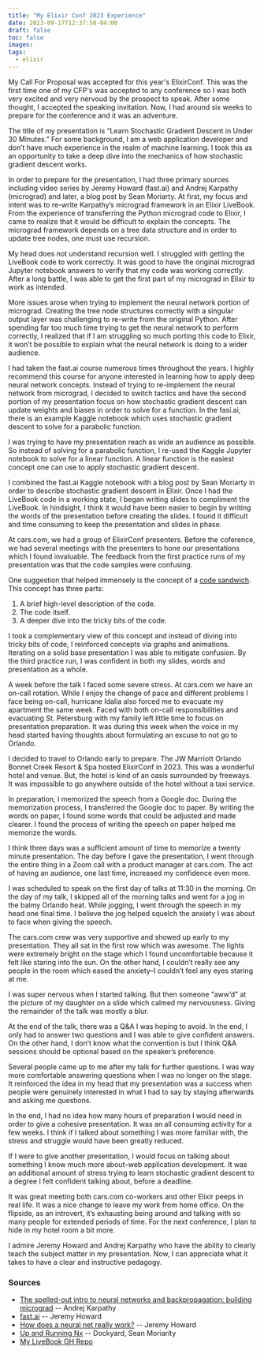 ```yaml
---
title: "My Elixir Conf 2023 Experience"
date: 2023-09-17T12:37:58-04:00
draft: false
toc: false
images:
tags: 
  - elixir
---
```



My Call For Proposal was accepted for this year's ElixirConf. This was the first time one of my CFP's was accepted to any conference so I was both very excited and very nervoud by the prospect to speak. After some thought, I accepted the speaking invitation. Now, I had around six weeks to prepare for the conference and it was an adventure.

The title of my presentation is “Learn Stochastic Gradient Descent in Under 30 Minutes.” For some background, I am a web application developer and don’t have much experience in the realm of machine learning. I took this as an opportunity to take a deep dive into the mechanics of how stochastic gradient descent works.

In order to prepare for the presentation, I had three primary sources including video series by Jeremy Howard (fast.ai) and Andrej Karpathy (micrograd) and later, a blog post by Sean Moriarty. At first, my focus and intent was to re-write Karpathy’s micrograd framework in an Elixir LiveBook. From the experience of transferring the Python micrograd code to Elixir, I came to realize that it would be difficult to explain the concepts. The micrograd framework depends on a tree data structure and in order to update tree nodes, one must use recursion.

My head does not understand recursion well. I struggled with getting the LiveBook code to work correctly. It was good to have the original micrograd Jupyter notebook answers to verify that my code was working correctly. After a long battle, I was able to get the first part of my micrograd in Elixir to work as intended. 

More issues arose when trying to implement the neural network portion of micrograd. Creating the tree node structures correctly with a singular output layer was challenging to re-write from the original Python. After spending far too much time trying to get the neural network to perform correctly, I realized that if I am struggling so much porting this code to Elixir, it won’t be possible to explain what the neural network is doing to a wider audience.

I had taken the fast.ai course numerous times throughout the years. I highly recommend this course for anyone interested in learning how to apply deep neural network concepts. Instead of trying to re-implement the neural network from micrograd, I decided to switch tactics and have the second portion of my presentation focus on how stochastic gradient descent can update weights and biases in order to solve for a function. In the fasi.ai, there is an example Kaggle notebook which uses stochastic gradient descent to solve for a parabolic function. 

I was trying to have my presentation reach as wide an audience as possible. So instead of solving for a parabolic function, I re-used the Kaggle Jupyter notebook to solve for a linear function. A linear function is the easiest concept one can use to apply stochastic gradient descent.

I combined the fast.ai Kaggle notebook with a blog post by Sean Moriarty in order to describe stochastic gradient descent in Elixir. Once I had the LiveBook code in a working state, I began writing slides to compliment the LiveBook. In hindsight, I think it would have been easier to begin by writing the words of the presentation before creating the slides. I found it difficult and time consuming to keep the presentation and slides in phase.

At cars.com, we had a group of ElixirConf presenters. Before the coference, we had several meetings with the presenters to hone our presentations which I found invaluable. The feedback from the first practice runs of my presentation was that the code samples were confusing. 

One suggestion that helped immensely is the concept of a [code sandwich](https://bphogan.com/2020/02/05/improve-tutorials-with-code-sandwich/). This concept has three parts:

1. A brief high-level description of the code.
2. The code itself.
3. A deeper dive into the tricky bits of the code.

I took a complementary view of this concept and instead of diving into tricky bits of code, I reinforced concepts via graphs and animations. Iterating on a solid base presentation I was able to mitigate confusion. By the third practice run, I was confident in both my slides, words and presentation as a whole.

A week before the talk I faced some severe stress. At cars.com we have an on-call rotation. While I enjoy the change of pace and different problems I face being on-call, hurricane Idalia also forced me to evacuate my apartment the same week. Faced with both on-call responsibilities and evacuating St. Petersburg with my family left little time to focus on presentation preparation. It was during this week when the voice in my head started having thoughts about formulating an excuse to not go to Orlando.

I decided to travel to Orlando early to prepare. The JW Marriott Orlando Bonnet Creek Resort & Spa hosted ElixirConf in 2023. This was a wonderful hotel and venue. But, the hotel is kind of an oasis surrounded by freeways. It was impossible to go anywhere outside of the hotel without a taxi service.

In preparation, I memorized the speech from a Google doc. During the memorization process, I transferred the Google doc to paper. By writing the words on paper, I found some words that could be adjusted and made clearer. I found the process of writing the speech on paper helped me memorize the words.

I think three days was a sufficient amount of time to memorize a twenty minute presentation. The day before I gave the presentation, I went through the entire thing in a Zoom call with a product manager at cars.com. The act of having an audience, one last time, increased my confidence even more.

I was scheduled to speak on the first day of talks at 11:30 in the morning. On the day of my talk, I skipped all of the morning talks and went for a jog in the balmy Orlando heat. While jogging, I went through the speech in my head one final time. I believe the jog helped squelch the anxiety I was about to face when giving the speech.

The cars.com crew was very supportive and showed up early to my presentation. They all sat in the first row which was awesome. The lights were extremely bright on the stage which I found uncomfortable because it felt like staring into the sun. On the other hand, I couldn’t really see any people in the room which eased the anxiety–I couldn’t feel any eyes staring at me.

I was super nervous when I started talking. But then someone “aww’d” at the picture of my daughter on a slide which calmed my nervousness. Giving the remainder of the talk was mostly a blur.

At the end of the talk, there was a Q&A I was hoping to avoid. In the end, I only had to answer two questions and I was able to give confident answers. On the other hand, I don’t know what the convention is but I think Q&A sessions should be optional based on the speaker’s preference.

Several people came up to me after my talk for further questions. I was way more comfortable answering questions when I was no longer on the stage. It reinforced the idea in my head that my presentation was a success when people were genuinely interested in what I had to say by staying afterwards and asking me questions.

In the end, I had no idea how many hours of preparation I would need in order to give a cohesive presentation. It was an all consuming activity for a few weeks. I think if I talked about something I was more familiar with, the stress and struggle would have been greatly reduced.

If I were to give another presentation, I would focus on talking about something I know much more about–web application development. It was an additional amount of stress trying to learn stochastic gradient descent to a degree I felt confident talking about, before a deadline. 

It was great meeting both cars.com co-workers and other Elixir peeps in real life. It was a nice change to leave my work from home office. On the flipside, as an introvert, it’s exhausting being around and talking with so many people for extended periods of time. For the next conference, I plan to hide in my hotel room a bit more.

I admire Jeremy Howard and Andrej Karpathy who have the ability to clearly teach the subject matter in my presentation. Now, I can appreciate what it takes to have a clear and instructive pedagogy.



### Sources
- [The spelled-out intro to neural networks and backpropagation: building micrograd](https://www.youtube.com/watch?v=VMj-3S1tku0) -- Andrej Karpathy
- [fast.ai](https://www.fast.ai/) -- Jeremy Howard
- [How does a neural net really work?](https://www.kaggle.com/code/jhoward/how-does-a-neural-net-really-work) -- Jeremy Howard
- [Up and Running Nx](https://dockyard.com/blog/2021/04/08/up-and-running-nx) -- Dockyard, Sean Moriarity
- [My LiveBook GH Repo](https://github.com/iacutone/presentations/tree/master/sgd)

